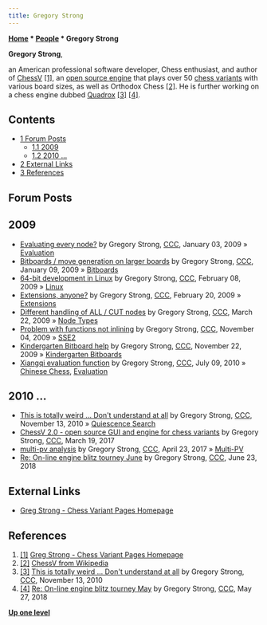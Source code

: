 ```yaml
---
title: Gregory Strong
---
```

**[Home](Home "Home") * [People](People "People") * Gregory Strong**

**Gregory Strong**,

an American professional software developer, Chess enthusiast, and author of [ChessV](ChessV "ChessV") <a id="cite-note-1" href="#cite-ref-1">[1]</a>, an [open source engine](Category:Open_Source "Category:Open Source") that plays over 50 [chess variants](Chess#Variants "Chess") with various board sizes, as well as Orthodox Chess <a id="cite-note-2" href="#cite-ref-2">[2]</a>.
He is further working on a chess engine dubbed [Quadrox](index.php?title=Quadrox&action=edit&redlink=1 "Quadrox (page does not exist)") <a id="cite-note-3" href="#cite-ref-3">[3]</a> <a id="cite-note-4" href="#cite-ref-4">[4]</a>.

## Contents

- [1 Forum Posts](#forum-posts)
  - [1.1 2009](#2009)
  - [1.2 2010 ...](#2010-...)
- [2 External Links](#external-links)
- [3 References](#references)

## Forum Posts

## 2009

- [Evaluating every node?](http://www.talkchess.com/forum/viewtopic.php?t=25795) by Gregory Strong, [CCC](CCC "CCC"), January 03, 2009 » [Evaluation](Evaluation "Evaluation")
- [Bitboards / move generation on larger boards](http://www.talkchess.com/forum/viewtopic.php?t=25917) by Gregory Strong, [CCC](CCC "CCC"), January 09, 2009 » [Bitboards](Bitboards "Bitboards")
- [64-bit development in Linux](http://www.talkchess.com/forum/viewtopic.php?t=26446) by Gregory Strong, [CCC](CCC "CCC"), February 08, 2009 » [Linux](Linux "Linux")
- [Extensions, anyone?](http://www.talkchess.com/forum/viewtopic.php?t=26632) by Gregory Strong, [CCC](CCC "CCC"), February 20, 2009 » [Extensions](Extensions "Extensions")
- [Different handling of ALL / CUT nodes](http://www.talkchess.com/forum/viewtopic.php?t=27122) by Gregory Strong, [CCC](CCC "CCC"), March 22, 2009 » [Node Types](Node_Types "Node Types")
- [Problem with functions not inlining](http://www.talkchess.com/forum/viewtopic.php?t=30471) by Gregory Strong, [CCC](CCC "CCC"), November 04, 2009 » [SSE2](SSE2 "SSE2")
- [Kindergarten Bitboard help](http://www.talkchess.com/forum/viewtopic.php?t=30742) by Gregory Strong, [CCC](CCC "CCC"), November 22, 2009 » [Kindergarten Bitboards](Kindergarten_Bitboards "Kindergarten Bitboards")
- [Xiangqi evaluation function](http://www.talkchess.com/forum/viewtopic.php?t=35356) by Gregory Strong, [CCC](CCC "CCC"), July 09, 2010 » [Chinese Chess](Chinese_Chess "Chinese Chess"), [Evaluation](Evaluation "Evaluation")

## 2010 ...

- [This is totally weird ... Don't understand at all](http://www.talkchess.com/forum/viewtopic.php?t=36692) by Gregory Strong, [CCC](CCC "CCC"), November 13, 2010 » [Quiescence Search](Quiescence_Search "Quiescence Search")
- [ChessV 2.0 - open source GUI and engine for chess variants](http://www.talkchess.com/forum/viewtopic.php?t=63489) by Gregory Strong, [CCC](CCC "CCC"), March 19, 2017
- [multi-pv analysis](http://www.talkchess.com/forum/viewtopic.php?t=63801) by Gregory Strong, [CCC](CCC "CCC"), April 23, 2017 » [Multi-PV](Principal_Variation#MultiPV "Principal Variation")
- [Re: On-line engine blitz tourney June](http://www.talkchess.com/forum3/viewtopic.php?f=7&t=67775&start=8) by Gregory Strong, [CCC](CCC "CCC"), June 23, 2018

## External Links

- [Greg Strong - Chess Variant Pages Homepage](https://www.chessvariants.com/index/displayperson.php?personid=GregoryStrong)

## References

1. <a id="cite-ref-1" href="#cite-note-1">[1]</a> [Greg Strong - Chess Variant Pages Homepage](https://www.chessvariants.com/index/displayperson.php?personid=GregoryStrong)
1. <a id="cite-ref-2" href="#cite-note-2">[2]</a> [ChessV from Wikipedia](https://en.wikipedia.org/wiki/ChessV)
1. <a id="cite-ref-3" href="#cite-note-3">[3]</a> [This is totally weird ... Don't understand at all](http://www.talkchess.com/forum/viewtopic.php?t=36692) by Gregory Strong, [CCC](CCC "CCC"), November 13, 2010
1. <a id="cite-ref-4" href="#cite-note-4">[4]</a> [Re: On-line engine blitz tourney May](http://www.talkchess.com/forum3/viewtopic.php?f=7&t=67539&start=7) by Gregory Strong, [CCC](CCC "CCC"), May 27, 2018

**[Up one level](People "People")**

